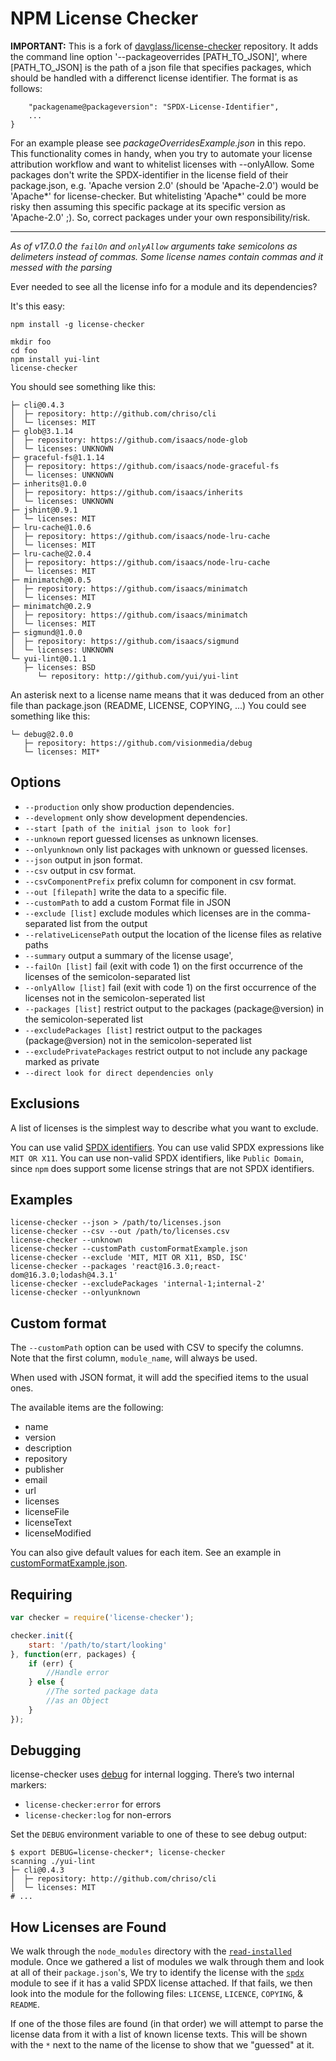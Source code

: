 NPM License Checker
===================

**IMPORTANT:** This is a fork of  [davglass/license-checker](https://github.com/davglass/license-checker) repository. It adds the command line option '--packageoverrides [PATH_TO_JSON]', where [PATH_TO_JSON] is the path of a json file that specifies packages, which should be handled with a differenct license identifier. The format is as follows:
``` {
	"packagename@packageversion": "SPDX-License-Identifier",
	...
}
```

For an example please see *packageOverridesExample.json* in this repo.
This functionality comes in handy, when you try to automate your license attribution workflow and want to whitelist licenses with --onlyAllow. Some packages don't write the SPDX-identifier in the license field of their package.json, e.g. 'Apache version 2.0' (should be 'Apache-2.0') would be 'Apache*' for license-checker. But whitelisting 'Apache*' could be more risky then assuming this specific package at its specific version as 'Apache-2.0' ;). So, correct packages under your own responsibility/risk.



---------


*As of v17.0.0 the `failOn` and `onlyAllow` arguments take semicolons as delimeters instead of commas. Some license names contain
commas and it messed with the parsing*

Ever needed to see all the license info for a module and its dependencies?

It's this easy:

```shell
npm install -g license-checker

mkdir foo
cd foo
npm install yui-lint
license-checker
```

You should see something like this:

```
├─ cli@0.4.3
│  ├─ repository: http://github.com/chriso/cli
│  └─ licenses: MIT
├─ glob@3.1.14
│  ├─ repository: https://github.com/isaacs/node-glob
│  └─ licenses: UNKNOWN
├─ graceful-fs@1.1.14
│  ├─ repository: https://github.com/isaacs/node-graceful-fs
│  └─ licenses: UNKNOWN
├─ inherits@1.0.0
│  ├─ repository: https://github.com/isaacs/inherits
│  └─ licenses: UNKNOWN
├─ jshint@0.9.1
│  └─ licenses: MIT
├─ lru-cache@1.0.6
│  ├─ repository: https://github.com/isaacs/node-lru-cache
│  └─ licenses: MIT
├─ lru-cache@2.0.4
│  ├─ repository: https://github.com/isaacs/node-lru-cache
│  └─ licenses: MIT
├─ minimatch@0.0.5
│  ├─ repository: https://github.com/isaacs/minimatch
│  └─ licenses: MIT
├─ minimatch@0.2.9
│  ├─ repository: https://github.com/isaacs/minimatch
│  └─ licenses: MIT
├─ sigmund@1.0.0
│  ├─ repository: https://github.com/isaacs/sigmund
│  └─ licenses: UNKNOWN
└─ yui-lint@0.1.1
   ├─ licenses: BSD
      └─ repository: http://github.com/yui/yui-lint
```

An asterisk next to a license name means that it was deduced from
an other file than package.json (README, LICENSE, COPYING, ...)
You could see something like this:

```
└─ debug@2.0.0
   ├─ repository: https://github.com/visionmedia/debug
   └─ licenses: MIT*
```

Options
-------

* `--production` only show production dependencies.
* `--development` only show development dependencies.
* `--start [path of the initial json to look for]`
* `--unknown` report guessed licenses as unknown licenses.
* `--onlyunknown` only list packages with unknown or guessed licenses.
* `--json` output in json format.
* `--csv` output in csv format.
* `--csvComponentPrefix` prefix column for component in csv format.
* `--out [filepath]` write the data to a specific file.
* `--customPath` to add a custom Format file in JSON
* `--exclude [list]` exclude modules which licenses are in the comma-separated list from the output
* `--relativeLicensePath` output the location of the license files as relative paths
* `--summary` output a summary of the license usage',
* `--failOn [list]` fail (exit with code 1) on the first occurrence of the licenses of the semicolon-separated list
* `--onlyAllow [list]` fail (exit with code 1) on the first occurrence of the licenses not in the semicolon-seperated list
* `--packages [list]` restrict output to the packages (package@version) in the semicolon-seperated list
* `--excludePackages [list]` restrict output to the packages (package@version) not in the semicolon-seperated list
* `--excludePrivatePackages` restrict output to not include any package marked as private
* `--direct look for direct dependencies only`

Exclusions
----------
A list of licenses is the simplest way to describe what you want to exclude.

You can use valid [SPDX identifiers](https://spdx.org/licenses/).
You can use valid SPDX expressions like `MIT OR X11`.
You can use non-valid SPDX identifiers, like `Public Domain`, since `npm` does
support some license strings that are not SPDX identifiers.

Examples
--------

```
license-checker --json > /path/to/licenses.json
license-checker --csv --out /path/to/licenses.csv
license-checker --unknown
license-checker --customPath customFormatExample.json
license-checker --exclude 'MIT, MIT OR X11, BSD, ISC'
license-checker --packages 'react@16.3.0;react-dom@16.3.0;lodash@4.3.1'
license-checker --excludePackages 'internal-1;internal-2'
license-checker --onlyunknown
```

Custom format
-------------

The `--customPath` option can be used with CSV to specify the columns. Note that
the first column, `module_name`, will always be used.

When used with JSON format, it will add the specified items to the usual ones.

The available items are the following:
- name
- version
- description
- repository
- publisher
- email
- url
- licenses
- licenseFile
- licenseText
- licenseModified

You can also give default values for each item.
See an example in [customFormatExample.json](customFormatExample.json).

Requiring
---------


```js
var checker = require('license-checker');

checker.init({
    start: '/path/to/start/looking'
}, function(err, packages) {
    if (err) {
        //Handle error
    } else {
        //The sorted package data
        //as an Object
    }
});
```

Debugging
---------

license-checker uses [debug](https://www.npmjs.com/package/debug) for internal logging. There’s two internal markers:

* `license-checker:error` for errors
* `license-checker:log` for non-errors

Set the `DEBUG` environment variable to one of these to see debug output:

```shell
$ export DEBUG=license-checker*; license-checker
scanning ./yui-lint
├─ cli@0.4.3
│  ├─ repository: http://github.com/chriso/cli
│  └─ licenses: MIT
# ...
```

How Licenses are Found
----------------------

We walk through the `node_modules` directory with the [`read-installed`](https://www.npmjs.org/package/read-installed) module. Once we gathered a list of modules we walk through them and look at all of their `package.json`'s, We try to identify the license with the [`spdx`](https://www.npmjs.com/package/spdx) module to see if it has a valid SPDX license attached. If that fails, we then look into the module for the following files: `LICENSE`, `LICENCE`, `COPYING`, & `README`.

If one of the those files are found (in that order) we will attempt to parse the license data from it with a list of known license texts. This will be shown with the `*` next to the name of the license to show that we "guessed" at it.
